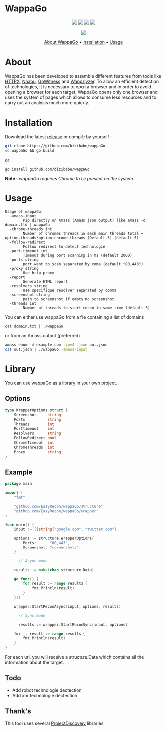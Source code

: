 # WappaGo

<p align="center">  
    <a href="https://opensource.org/licenses/MIT"><img src="https://img.shields.io/badge/license-MIT-_red.svg"></a>  
    <a href="https://github.com/EasyRecon/Hunt3r/issues"><img src="https://img.shields.io/badge/contributions-welcome-brightgreen.svg?style=flat"></a>  
    <a href="https://github.com/EasyRecon/Hunt3r"><img src="https://img.shields.io/badge/release-v0.0.8-informational"></a>
    <a href="https://github.com/easyrecon/wappago/issues" target="_blank"><img src="https://img.shields.io/github/issues/easyrecon/wappago?color=blue" /></a>
</p>

<p align="center">  
    <a href="https://codeclimate.com/github/EasyRecon/wappaGo"><img src="https://codeclimate.com/github/EasyRecon/wappaGo.png"></a>
</p>

<p align="center">
  <a href="#about">About WappaGo</a> •
  <a href="#installation">Installation</a> •
  <a href="#usage">Usage</a>
</p>

# About
WappaGo has been developed to assemble different features from tools like [HTTPX](https://github.com/projectdiscovery/httpx), [Naabu](https://github.com/projectdiscovery/naabu), [GoWitness](https://github.com/sensepost/gowitness) and [Wappalyzer](https://github.com/wappalyzer/wappalyzer).
To allow an efficient detection of technologies, it is necessary to open a browser and in order to avoid opening a browser for each target, WappaGo opens only one browser and uses the system of pages which allows to consume less resources and to carry out an analysis much more quickly.

# Installation

Download the latest [release](https://github.com/EasyRecon/wappaGo/releases)  or compile by yourself :

```bash
git clone https://github.com/bizibabe/wappaGo
cd wappaGo && go build 
```
or
```
go install github.com/bizibabe/wappaGo
```

**Note :** _wappaGo requires Chrome to be present on the system_

# Usage



```
Usage of wappaGo:
  -amass-input
        Pip directly on Amass (Amass json output) like amass -d domain.tld | wappaGo
  -chrome-threads int
        Number of chromes threads in each main threads total = option.threads*option.chrome-threads (Default 5) (default 5)
  -follow-redirect
        Follow redirect to detect technologie
  -port-timeout int
        Timeout during port scanning in ms (default 2000)
  -ports string
        port want to scan separated by coma (default "80,443")
  -proxy string
        Use http proxy
  -report
        Generate HTML report
  -resolvers string
        Use specifique resolver separated by comma
  -screenshot string
        path to screenshot if empty no screenshot
  -threads int
        Number of threads to start recon in same time (default 5)

```

You can either use wappaGo from a file containing a list of domains
```bash
cat domain.txt | ./wappaGo
```

or from an Amass output  (preferred)

```bash
amass enum -d example.com -ipv4 -json out.json
cat out.json | ./wappaGo -amass-input
```

# Library

You can use wappaGo as a library in your own project.

## Options
      
```go
type WrapperOptions struct {
	Screenshot     string
	Ports          string
	Threads        int
	Porttimeout    int
	Resolvers      string
	FollowRedirect bool
	ChromeTimeout  int
	ChromeThreads  int
	Proxy          string
}
```

## Example

```go
package main

import (
	"fmt"

	"github.com/EasyRecon/wappaGo/structure"
	"github.com/EasyRecon/wappaGo/wrapper"
)

func main() {
	input := []string{"google.com", "twitter.com"}

	options := structure.WrapperOptions{
		Ports:      "80,443",
		Screenshot: "screenshots",
	}

      // Async mode

	results := make(chan structure.Data)

	go func() {
		for result := range results {
			fmt.Println(result)
		}
	}()

	wrapper.StartReconAsync(input, options, results)

      // Sync mode

      results := wrapper.StartReconSync(input, options)

	for _, result := range results {
		fmt.Println(result)
	}
}
```

For each url, you will receive a structure.Data which contains all the information about the target.

## Todo



  - Add robot technologie dectection
  - Add xhr technologie dectection


## Thank's

This tool uses several [ProjectDiscovery](https://github.com/projectdiscovery) libraries
